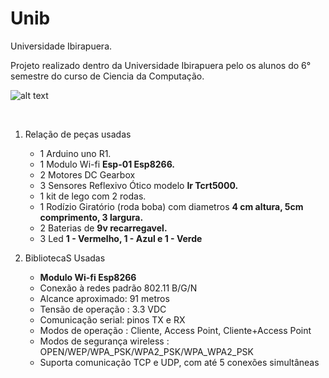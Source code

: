 # Unib
Universidade Ibirapuera.

Projeto realizado dentro da Universidade Ibirapuera pelo os alunos do 6° semestre do curso de Ciencia da Computação.
<br/>

![alt text](https://i.ibb.co/WphkYdK/carrinho-Arduino.jpg)

<br/>
	
1.	Relação de peças usadas
	- 1 Arduino uno R1.
	- 1 Modulo Wi-fi **Esp-01 Esp8266.**
	- 2 Motores DC Gearbox
	- 3 Sensores Reflexivo Ótico modelo **Ir Tcrt5000.**
	- 1 kit de lego com 2 rodas.
	- 1 Rodízio Giratório (roda boba) com diametros **4 cm altura, 5cm comprimento, 3 largura.**
	- 2 Baterias de **9v recarregavel.**
	- 3 Led **1 - Vermelho, 1 - Azul e 1 - Verde**
	
2. BibliotecaS Usadas
   - **Modulo Wi-fi Esp8266**
   - Conexão à redes padrão 802.11 B/G/N
   - Alcance aproximado: 91 metros
   - Tensão de operação : 3.3 VDC
   - Comunicação serial: pinos TX e RX
   - Modos de operação : Cliente, Access Point, Cliente+Access Point
   - Modos de segurança wireless : OPEN/WEP/WPA_PSK/WPA2_PSK/WPA_WPA2_PSK
   - Suporta comunicação TCP e UDP, com até 5 conexões simultâneas
   